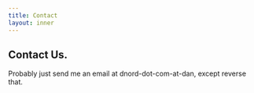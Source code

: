 ```yaml
---
title: Contact
layout: inner
---
```


## Contact Us.

Probably just send me an email at dnord-dot-com-at-dan, except reverse that. 
